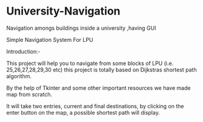 # University-Navigation
Navigation amongs buildings inside a university ,having GUI 


Simple Navigation System For LPU

Introduction:-

This project will help you to navigate from some blocks of LPU (i.e. 25,26,27,28,29,30 etc) this project is totally based on Dijkstras shortest path algorithm.

By the help of Tkinter and some other important resources we have made map from scratch.

It will take two entries, current and final destinations, by clicking on the enter button on the map, a possible shortest path will display.
